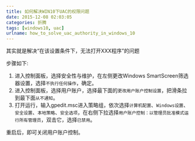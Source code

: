 ```yaml
---
title: 如何解决WIN10下UAC的权限问题
date: 2015-12-08 02:03:05
categories: 折腾
tags: [windows10, uac]
urlname: how_to_solve_uac_authority_in_windows_10
---
```


其实就是解决“在该设置条件下，无法打开XXX程序”的问题

步骤如下:

1. 进入控制面板，选择安全性与维护，在左侧更改Windows SmartScreen筛选器设置，选择`不执行任何操作`，确定。
2. 进入控制面板，选择用户账户，选择最下面的`更改用户账户控制设置`，把滑条拉到最下面`从不通知`。
3. 打开运行，输入gpedit.msc进入策略组，依次选择`计算机配置`、`Windows设置`、`安全设置`、`本地策略`、`安全选项`，在右侧下拉选择`用户账户控制：以管理员批准模式运行所有管理员`，双击它，选择`已禁用`。

重启后，即可关闭用户账户控制。